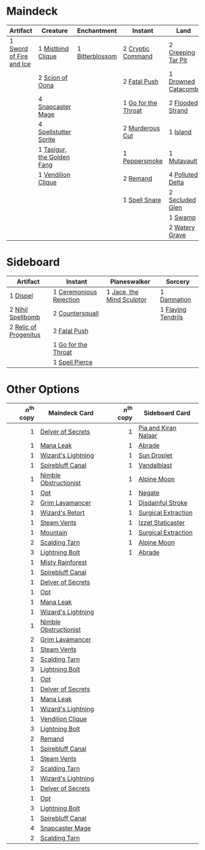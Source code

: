 
# Maindeck

|                                            Artifact                                            |                                             Creature                                              |                                      Enchantment                                       |                                          Instant                                           |                                            Land                                             |                                            Planeswalker                                            |                                              Sorcery                                              |
|------------------------------------------------------------------------------------------------|---------------------------------------------------------------------------------------------------|----------------------------------------------------------------------------------------|--------------------------------------------------------------------------------------------|---------------------------------------------------------------------------------------------|----------------------------------------------------------------------------------------------------|---------------------------------------------------------------------------------------------------|
|1 [Sword of Fire and Ice](http://gatherer.wizards.com/Pages/Card/Details.aspx?multiverseid=None)|1 [Mistbind Clique](http://gatherer.wizards.com/Pages/Card/Details.aspx?multiverseid=141825)       |1 [Bitterblossom](http://gatherer.wizards.com/Pages/Card/Details.aspx?multiverseid=None)|2 [Cryptic Command](http://gatherer.wizards.com/Pages/Card/Details.aspx?multiverseid=439438)|2 [Creeping Tar Pit](http://gatherer.wizards.com/Pages/Card/Details.aspx?multiverseid=177520)|1 [Jace, the Mind Sculptor](http://gatherer.wizards.com/Pages/Card/Details.aspx?multiverseid=382979)|3 [Inquisition of Kozilek](http://gatherer.wizards.com/Pages/Card/Details.aspx?multiverseid=425900)|
|                                                                                                |2 [Scion of Oona](http://gatherer.wizards.com/Pages/Card/Details.aspx?multiverseid=370572)         |                                                                                        |2 [Fatal Push](http://gatherer.wizards.com/Pages/Card/Details.aspx?multiverseid=423724)     |1 [Drowned Catacomb](http://gatherer.wizards.com/Pages/Card/Details.aspx?multiverseid=430633)|1 [Liliana, the Last Hope](http://gatherer.wizards.com/Pages/Card/Details.aspx?multiverseid=414388) |2 [Thoughtseize](http://gatherer.wizards.com/Pages/Card/Details.aspx?multiverseid=438676)          |
|                                                                                                |4 [Snapcaster Mage](http://gatherer.wizards.com/Pages/Card/Details.aspx?multiverseid=None)         |                                                                                        |1 [Go for the Throat](http://gatherer.wizards.com/Pages/Card/Details.aspx?multiverseid=None)|2 [Flooded Strand](http://gatherer.wizards.com/Pages/Card/Details.aspx?multiverseid=None)    |                                                                                                    |                                                                                                   |
|                                                                                                |4 [Spellstutter Sprite](http://gatherer.wizards.com/Pages/Card/Details.aspx?multiverseid=None)     |                                                                                        |2 [Murderous Cut](http://gatherer.wizards.com/Pages/Card/Details.aspx?multiverseid=386613)  |1 [Island](http://gatherer.wizards.com/Pages/Card/Details.aspx?multiverseid=439602)          |                                                                                                    |                                                                                                   |
|                                                                                                |1 [Tasigur, the Golden Fang](http://gatherer.wizards.com/Pages/Card/Details.aspx?multiverseid=None)|                                                                                        |1 [Peppersmoke](http://gatherer.wizards.com/Pages/Card/Details.aspx?multiverseid=370481)    |1 [Mutavault](http://gatherer.wizards.com/Pages/Card/Details.aspx?multiverseid=None)         |                                                                                                    |                                                                                                   |
|                                                                                                |1 [Vendilion Clique](http://gatherer.wizards.com/Pages/Card/Details.aspx?multiverseid=None)        |                                                                                        |2 [Remand](http://gatherer.wizards.com/Pages/Card/Details.aspx?multiverseid=None)           |4 [Polluted Delta](http://gatherer.wizards.com/Pages/Card/Details.aspx?multiverseid=None)    |                                                                                                    |                                                                                                   |
|                                                                                                |                                                                                                   |                                                                                        |1 [Spell Snare](http://gatherer.wizards.com/Pages/Card/Details.aspx?multiverseid=370447)    |2 [Secluded Glen](http://gatherer.wizards.com/Pages/Card/Details.aspx?multiverseid=153458)   |                                                                                                    |                                                                                                   |
|                                                                                                |                                                                                                   |                                                                                        |                                                                                            |1 [Swamp](http://gatherer.wizards.com/Pages/Card/Details.aspx?multiverseid=439603)           |                                                                                                    |                                                                                                   |
|                                                                                                |                                                                                                   |                                                                                        |                                                                                            |2 [Watery Grave](http://gatherer.wizards.com/Pages/Card/Details.aspx?multiverseid=405114)    |                                                                                                    |                                                                                                   |


# Sideboard

|                                            Artifact                                            |                                             Instant                                              |                                            Planeswalker                                            |                                           Sorcery                                           |
|------------------------------------------------------------------------------------------------|--------------------------------------------------------------------------------------------------|----------------------------------------------------------------------------------------------------|---------------------------------------------------------------------------------------------|
|1 [Dispel](http://gatherer.wizards.com/Pages/Card/Details.aspx?multiverseid=370527)             |1 [Ceremonious Rejection](http://gatherer.wizards.com/Pages/Card/Details.aspx?multiverseid=417613)|1 [Jace, the Mind Sculptor](http://gatherer.wizards.com/Pages/Card/Details.aspx?multiverseid=382979)|1 [Damnation](http://gatherer.wizards.com/Pages/Card/Details.aspx?multiverseid=None)         |
|2 [Nihil Spellbomb](http://gatherer.wizards.com/Pages/Card/Details.aspx?multiverseid=442215)    |2 [Countersquall](http://gatherer.wizards.com/Pages/Card/Details.aspx?multiverseid=249406)        |                                                                                                    |1 [Flaying Tendrils](http://gatherer.wizards.com/Pages/Card/Details.aspx?multiverseid=407580)|
|2 [Relic of Progenitus](http://gatherer.wizards.com/Pages/Card/Details.aspx?multiverseid=205326)|2 [Fatal Push](http://gatherer.wizards.com/Pages/Card/Details.aspx?multiverseid=423724)           |                                                                                                    |                                                                                             |
|                                                                                                |1 [Go for the Throat](http://gatherer.wizards.com/Pages/Card/Details.aspx?multiverseid=None)      |                                                                                                    |                                                                                             |
|                                                                                                |1 [Spell Pierce](http://gatherer.wizards.com/Pages/Card/Details.aspx?multiverseid=425876)         |                                                                                                    |                                                                                             |


# Other Options

|*n*<sup>th</sup> copy|                                         Maindeck Card                                          |*n*<sup>th</sup> copy|                                       Sideboard Card                                        |
|--------------------:|------------------------------------------------------------------------------------------------|--------------------:|---------------------------------------------------------------------------------------------|
|                    1|[Delver of Secrets](http://gatherer.wizards.com/Pages/Card/Details.aspx?multiverseid=439326)    |                    1|[Pia and Kiran Nalaar](http://gatherer.wizards.com/Pages/Card/Details.aspx?multiverseid=None)|
|                    1|[Mana Leak](http://gatherer.wizards.com/Pages/Card/Details.aspx?multiverseid=None)              |                    1|[Abrade](http://gatherer.wizards.com/Pages/Card/Details.aspx?multiverseid=430772)            |
|                    1|[Wizard's Lightning](http://gatherer.wizards.com/Pages/Card/Details.aspx?multiverseid=443040)   |                    1|[Sun Droplet](http://gatherer.wizards.com/Pages/Card/Details.aspx?multiverseid=376530)       |
|                    1|[Spirebluff Canal](http://gatherer.wizards.com/Pages/Card/Details.aspx?multiverseid=417822)     |                    1|[Vandalblast](http://gatherer.wizards.com/Pages/Card/Details.aspx?multiverseid=405431)       |
|                    1|[Nimble Obstructionist](http://gatherer.wizards.com/Pages/Card/Details.aspx?multiverseid=430729)|                    1|[Alpine Moon](http://gatherer.wizards.com/Pages/Card/Details.aspx?multiverseid=447264)       |
|                    1|[Opt](http://gatherer.wizards.com/Pages/Card/Details.aspx?multiverseid=439586)                  |                    1|[Negate](http://gatherer.wizards.com/Pages/Card/Details.aspx?multiverseid=None)              |
|                    2|[Grim Lavamancer](http://gatherer.wizards.com/Pages/Card/Details.aspx?multiverseid=None)        |                    1|[Disdainful Stroke](http://gatherer.wizards.com/Pages/Card/Details.aspx?multiverseid=None)   |
|                    1|[Wizard's Retort](http://gatherer.wizards.com/Pages/Card/Details.aspx?multiverseid=442963)      |                    1|[Surgical Extraction](http://gatherer.wizards.com/Pages/Card/Details.aspx?multiverseid=None) |
|                    1|[Steam Vents](http://gatherer.wizards.com/Pages/Card/Details.aspx?multiverseid=405109)          |                    1|[Izzet Staticaster](http://gatherer.wizards.com/Pages/Card/Details.aspx?multiverseid=253638) |
|                    1|[Mountain](http://gatherer.wizards.com/Pages/Card/Details.aspx?multiverseid=439604)             |                    1|[Surgical Extraction](http://gatherer.wizards.com/Pages/Card/Details.aspx?multiverseid=None) |
|                    2|[Scalding Tarn](http://gatherer.wizards.com/Pages/Card/Details.aspx?multiverseid=426069)        |                    1|[Alpine Moon](http://gatherer.wizards.com/Pages/Card/Details.aspx?multiverseid=447264)       |
|                    3|[Lightning Bolt](http://gatherer.wizards.com/Pages/Card/Details.aspx?multiverseid=None)         |                    1|[Abrade](http://gatherer.wizards.com/Pages/Card/Details.aspx?multiverseid=430772)            |
|                    1|[Misty Rainforest](http://gatherer.wizards.com/Pages/Card/Details.aspx?multiverseid=426065)     |                     |                                                                                             |
|                    1|[Spirebluff Canal](http://gatherer.wizards.com/Pages/Card/Details.aspx?multiverseid=417822)     |                     |                                                                                             |
|                    1|[Delver of Secrets](http://gatherer.wizards.com/Pages/Card/Details.aspx?multiverseid=439326)    |                     |                                                                                             |
|                    1|[Opt](http://gatherer.wizards.com/Pages/Card/Details.aspx?multiverseid=439586)                  |                     |                                                                                             |
|                    1|[Mana Leak](http://gatherer.wizards.com/Pages/Card/Details.aspx?multiverseid=None)              |                     |                                                                                             |
|                    1|[Wizard's Lightning](http://gatherer.wizards.com/Pages/Card/Details.aspx?multiverseid=443040)   |                     |                                                                                             |
|                    1|[Nimble Obstructionist](http://gatherer.wizards.com/Pages/Card/Details.aspx?multiverseid=430729)|                     |                                                                                             |
|                    2|[Grim Lavamancer](http://gatherer.wizards.com/Pages/Card/Details.aspx?multiverseid=None)        |                     |                                                                                             |
|                    1|[Steam Vents](http://gatherer.wizards.com/Pages/Card/Details.aspx?multiverseid=405109)          |                     |                                                                                             |
|                    2|[Scalding Tarn](http://gatherer.wizards.com/Pages/Card/Details.aspx?multiverseid=426069)        |                     |                                                                                             |
|                    3|[Lightning Bolt](http://gatherer.wizards.com/Pages/Card/Details.aspx?multiverseid=None)         |                     |                                                                                             |
|                    1|[Opt](http://gatherer.wizards.com/Pages/Card/Details.aspx?multiverseid=439586)                  |                     |                                                                                             |
|                    1|[Delver of Secrets](http://gatherer.wizards.com/Pages/Card/Details.aspx?multiverseid=439326)    |                     |                                                                                             |
|                    1|[Mana Leak](http://gatherer.wizards.com/Pages/Card/Details.aspx?multiverseid=None)              |                     |                                                                                             |
|                    1|[Wizard's Lightning](http://gatherer.wizards.com/Pages/Card/Details.aspx?multiverseid=443040)   |                     |                                                                                             |
|                    1|[Vendilion Clique](http://gatherer.wizards.com/Pages/Card/Details.aspx?multiverseid=None)       |                     |                                                                                             |
|                    3|[Lightning Bolt](http://gatherer.wizards.com/Pages/Card/Details.aspx?multiverseid=None)         |                     |                                                                                             |
|                    2|[Remand](http://gatherer.wizards.com/Pages/Card/Details.aspx?multiverseid=None)                 |                     |                                                                                             |
|                    1|[Spirebluff Canal](http://gatherer.wizards.com/Pages/Card/Details.aspx?multiverseid=417822)     |                     |                                                                                             |
|                    1|[Steam Vents](http://gatherer.wizards.com/Pages/Card/Details.aspx?multiverseid=405109)          |                     |                                                                                             |
|                    2|[Scalding Tarn](http://gatherer.wizards.com/Pages/Card/Details.aspx?multiverseid=426069)        |                     |                                                                                             |
|                    1|[Wizard's Lightning](http://gatherer.wizards.com/Pages/Card/Details.aspx?multiverseid=443040)   |                     |                                                                                             |
|                    1|[Delver of Secrets](http://gatherer.wizards.com/Pages/Card/Details.aspx?multiverseid=439326)    |                     |                                                                                             |
|                    1|[Opt](http://gatherer.wizards.com/Pages/Card/Details.aspx?multiverseid=439586)                  |                     |                                                                                             |
|                    3|[Lightning Bolt](http://gatherer.wizards.com/Pages/Card/Details.aspx?multiverseid=None)         |                     |                                                                                             |
|                    1|[Spirebluff Canal](http://gatherer.wizards.com/Pages/Card/Details.aspx?multiverseid=417822)     |                     |                                                                                             |
|                    4|[Snapcaster Mage](http://gatherer.wizards.com/Pages/Card/Details.aspx?multiverseid=None)        |                     |                                                                                             |
|                    2|[Scalding Tarn](http://gatherer.wizards.com/Pages/Card/Details.aspx?multiverseid=426069)        |                     |                                                                                             |


